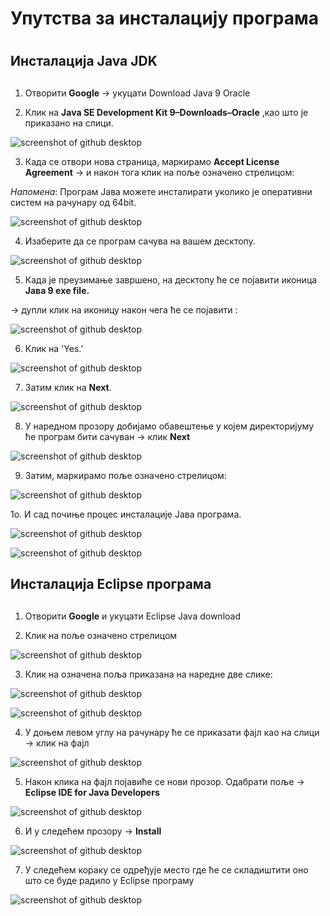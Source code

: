 ﻿# Упутства за инсталацију програма <h1>   



## Инсталација Java JDK <h2> 


1. Отворити **Google** → укуцати Download Java 9 Oracle   

2. Клик на **Java SE Development Kit 9–Downloads–Oracle** ,као што је приказано на слици. 

![screenshot of github desktop](/slike1/8.png)

3. Када се отвори нова страница, маркирамо **Accept License Agreement**  → и након тога клик на поље означено стрелицом:

*Напомена*: Програм Јава можете инсталирати уколико је оперативни систем на рачунару од 64bit.

![screenshot of github desktop](/slike1/9.png)

4. Изаберите да се програм сачува на вашем десктопу.

![screenshot of github desktop](/slike1/10.png) 

5. Када је преузимање завршено, на десктопу ће се појавити иконица **Јава 9 еxe file.**

→ дупли клик на иконицу након чега ће се појавити :

![screenshot of github desktop](/slike/2a.png) 

6. Клик на 'Yes.’

![screenshot of github desktop](/slike1/2.JPG) 

7. Затим клик на **Next**.

![screenshot of github desktop](/slike1/2a.png) 

8. У наредном прозору добијамо обавештење у којем директоријуму ће програм бити сачуван -> клик **Next**

![screenshot of github desktop](/slike1/4.png)

9. Затим, маркирамо поље означено стрелицом:

![screenshot of github desktop](/slike1/5.png) 

1о. И сад почиње процес инсталације Јава програма. 

![screenshot of github desktop](/slike1/6.png)

![screenshot of github desktop](/slike1/7.png)




## Инсталација Eclipse програма <h2> 


1. Отворити **Google** и укуцати Eclipse Java download

2. Клик на поље означено стрелицом

![screenshot of github desktop](/slike1/12.png)

3. Клик на означена поља приказана на наредне две слике: 

![screenshot of github desktop](/slike1/13.png)


![screenshot of github desktop](/slike1/14.png)

4. У доњем левом углу на рачунару ће се приказати фајл као на слици -> клик на фајл  


![screenshot of github desktop](/slike1/15.JPG)

5. Након клика на фајл појавиће се нови прозор. Одабрати поље -> **Eclipse IDE for Java Developers**


![screenshot of github desktop](/slike1/16.JPG)

6. И у следећем прозору -> **Install**

![screenshot of github desktop](/slike1/17.JPG)

7. У следећем кораку се одређује место где ће се складиштити оно што се буде радило у Eclipse програму


![screenshot of github desktop](/slike1/18.JPG)

